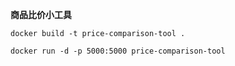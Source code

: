 **商品比价小工具**

```
docker build -t price-comparison-tool .

docker run -d -p 5000:5000 price-comparison-tool
```

